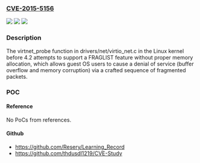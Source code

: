 ### [CVE-2015-5156](https://cve.mitre.org/cgi-bin/cvename.cgi?name=CVE-2015-5156)
![](https://img.shields.io/static/v1?label=Product&message=n%2Fa&color=blue)
![](https://img.shields.io/static/v1?label=Version&message=n%2Fa&color=blue)
![](https://img.shields.io/static/v1?label=Vulnerability&message=n%2Fa&color=brighgreen)

### Description

The virtnet_probe function in drivers/net/virtio_net.c in the Linux kernel before 4.2 attempts to support a FRAGLIST feature without proper memory allocation, which allows guest OS users to cause a denial of service (buffer overflow and memory corruption) via a crafted sequence of fragmented packets.

### POC

#### Reference
No PoCs from references.

#### Github
- https://github.com/Resery/Learning_Record
- https://github.com/thdusdl1219/CVE-Study


